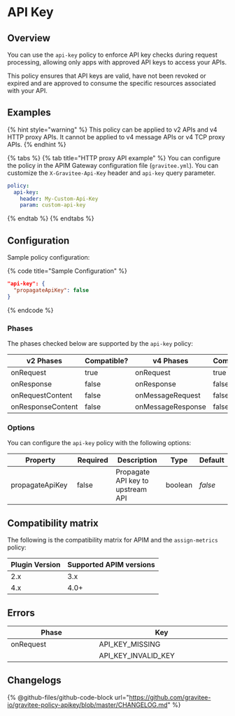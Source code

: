 # API Key

## Overview

You can use the `api-key` policy to enforce API key checks during request processing, allowing only apps with approved API keys to access your APIs.

This policy ensures that API keys are valid, have not been revoked or expired and are approved to consume the specific resources associated with your API.

## Examples

{% hint style="warning" %}
This policy can be applied to v2 APIs and v4 HTTP proxy APIs. It cannot be applied to v4 message APIs or v4 TCP proxy APIs.
{% endhint %}

{% tabs %}
{% tab title="HTTP proxy API example" %}
You can configure the policy in the APIM Gateway configuration file (`gravitee.yml`). You can customize the `X-Gravitee-Api-Key` header and `api-key` query parameter.

```yaml
policy:
  api-key:
    header: My-Custom-Api-Key
    param: custom-api-key
```
{% endtab %}
{% endtabs %}

## Configuration

Sample policy configuration:

{% code title="Sample Configuration" %}
```json
"api-key": {
  "propagateApiKey": false
}
```
{% endcode %}

### Phases

The phases checked below are supported by the `api-key` policy:

<table data-full-width="false"><thead><tr><th width="202">v2 Phases</th><th width="139" data-type="checkbox">Compatible?</th><th width="198">v4 Phases</th><th data-type="checkbox">Compatible?</th></tr></thead><tbody><tr><td>onRequest</td><td>true</td><td>onRequest</td><td>true</td></tr><tr><td>onResponse</td><td>false</td><td>onResponse</td><td>false</td></tr><tr><td>onRequestContent</td><td>false</td><td>onMessageRequest</td><td>false</td></tr><tr><td>onResponseContent</td><td>false</td><td>onMessageResponse</td><td>false</td></tr></tbody></table>

### Options

You can configure the `api-key` policy with the following options:

<table><thead><tr><th width="191">Property</th><th width="100" data-type="checkbox">Required</th><th width="179">Description</th><th>Type</th><th>Default</th></tr></thead><tbody><tr><td>propagateApiKey</td><td>false</td><td>Propagate API key to upstream API</td><td>boolean</td><td><em>false</em></td></tr></tbody></table>

## Compatibility matrix

The following is the compatibility matrix for APIM and the `assign-metrics` policy:

<table data-full-width="false"><thead><tr><th>Plugin Version</th><th>Supported APIM versions</th></tr></thead><tbody><tr><td>2.x</td><td>3.x</td></tr><tr><td>4.x</td><td>4.0+</td></tr></tbody></table>

## Errors

<table data-full-width="false"><thead><tr><th width="230.3858267716535">Phase</th><th width="334">Key</th></tr></thead><tbody><tr><td>onRequest</td><td>API_KEY_MISSING</td></tr><tr><td></td><td>API_KEY_INVALID_KEY</td></tr></tbody></table>

## Changelogs

{% @github-files/github-code-block url="https://github.com/gravitee-io/gravitee-policy-apikey/blob/master/CHANGELOG.md" %}
